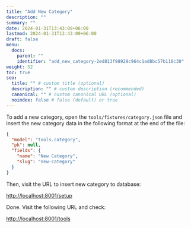 ```yaml
---
title: "Add New Category"
description: ""
summary: ""
date: 2024-01-31T13:43:09+06:00
lastmod: 2024-01-31T13:43:09+06:00
draft: false
menu:
  docs:
    parent: ""
    identifier: "add_new_category-2ed813f98929c964c1ad8bc57b110c30"
weight: 52
toc: true
seo:
  title: "" # custom title (optional)
  description: "" # custom description (recommended)
  canonical: "" # custom canonical URL (optional)
  noindex: false # false (default) or true
---
```


To add a new category, open the `tools/fixtures/category.json` file and insert the new category data in the following format at the end of the file:

```json {title="category.json"}
{
  "model": "tools.category",
  "pk": null,
  "fields": {
    "name": "New Category",
    "slug": "new-category"
  }
}
```

Then, visit the URL to insert new category to database:

[http://localhost:8001/setup](http://localhost:8001/setup)

Done. Visit the following URL and check:

[http://localhost:8001/tools](http://localhost:8001/tools)
